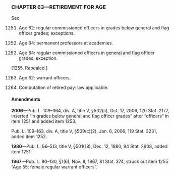 ### **CHAPTER 63—RETIREMENT FOR AGE** ###

Sec.

1251. Age 62: regular commissioned officers in grades below general and flag officer grades; exceptions.

1252. Age 64: permanent professors at academies.

1253. Age 64: regular commissioned officers in general and flag officer grades; exception.

[1255. Repealed.]

1263. Age 62: warrant officers.

1275. Computation of retired pay: law applicable.

#### Amendments ####

**2006**—Pub. L. 109–364, div. A, title V, §502(c), Oct. 17, 2006, 120 Stat. 2177, inserted “in grades below general and flag officer grades” after “officers” in item 1251 and added item 1253.

Pub. L. 109–163, div. A, title V, §509(c)(2), Jan. 6, 2006, 119 Stat. 3231, added item 1252.

**1980**—Pub. L. 96–513, title V, §501(18), Dec. 12, 1980, 94 Stat. 2908, added item 1251.

**1967**—Pub. L. 90–130, §1(6), Nov. 8, 1967, 81 Stat. 374, struck out item 1255 “Age 55: female regular warrant officers”.